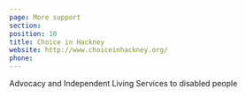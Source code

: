 ```yaml
---
page: More support
section:
position: 10
title: Choice in Hackney
website: http://www.choiceinhackney.org/
phone:
---
```

Advocacy and Independent Living Services to disabled people

